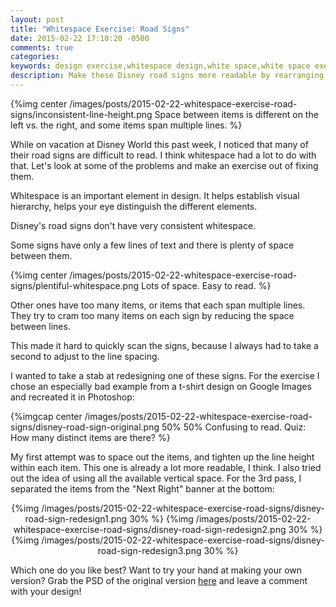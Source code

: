 ```yaml
---
layout: post
title: "Whitespace Exercise: Road Signs"
date: 2015-02-22 17:10:20 -0500
comments: true
categories:
keywords: design exercise,whitespace design,white space,white space exercise,white space practice
description: Make these Disney road signs more readable by rearranging the elements using whitespace.
---
```


{%img center /images/posts/2015-02-22-whitespace-exercise-road-signs/inconsistent-line-height.png Space between items is different on the left vs. the right, and some items span multiple lines. %}

While on vacation at Disney World this past week, I noticed that many of their road signs are difficult to read. I think whitespace had a lot to do with that. Let's look at some of the problems and make an exercise out of fixing them.

<!--more-->

Whitespace is an important element in design. It helps establish visual hierarchy, helps your eye distinguish the different elements.

Disney's road signs don't have very consistent whitespace.

Some signs have only a few lines of text and there is plenty of space between them.

{%img center /images/posts/2015-02-22-whitespace-exercise-road-signs/plentiful-whitespace.png Lots of space. Easy to read. %}

Other ones have too many items, or items that each span multiple lines. They try to cram too many items on each sign by reducing the space between lines.

This made it hard to quickly scan the signs, because I always had to take a second to adjust to the line spacing.

I wanted to take a stab at redesigning one of these signs. For the exercise I chose an especially bad example from a t-shirt design on Google Images and recreated it in Photoshop:

{%imgcap center /images/posts/2015-02-22-whitespace-exercise-road-signs/disney-road-sign-original.png 50% 50% Confusing to read. Quiz: How many distinct items are there? %}

My first attempt was to space out the items, and tighten up the line height within each item. This one is already a lot more readable, I think. I also tried out the idea of using all the available vertical space. For the 3rd pass, I separated the items from the "Next Right" banner at the bottom:

<div style="text-align: center;">
{%img /images/posts/2015-02-22-whitespace-exercise-road-signs/disney-road-sign-redesign1.png 30% %}
{%img /images/posts/2015-02-22-whitespace-exercise-road-signs/disney-road-sign-redesign2.png 30% %}
{%img /images/posts/2015-02-22-whitespace-exercise-road-signs/disney-road-sign-redesign3.png 30% %}
</div>

Which one do you like best? Want to try your hand at making your own version? Grab the PSD of the original version <a href="/images/posts/2015-02-22-whitespace-exercise-road-signs/disney-road-sign-original.psd">here</a> and leave a comment with your design!
